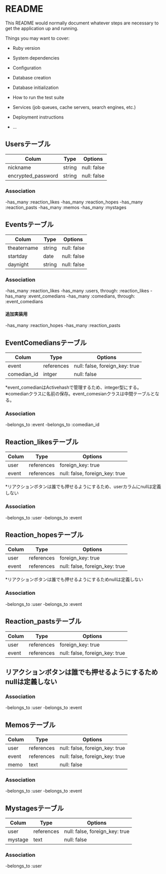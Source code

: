 # README

This README would normally document whatever steps are necessary to get the
application up and running.

Things you may want to cover:

* Ruby version

* System dependencies

* Configuration

* Database creation

* Database initialization

* How to run the test suite

* Services (job queues, cache servers, search engines, etc.)

* Deployment instructions

* ...

## Usersテーブル
| Colum              | Type   | Options                   |
|--------------------|--------|---------------------------|
| nickname           | string | null: false               |
| encrypted_password | string | null: false               |

### Association
-has_many :reaction_likes
-has_many :reaction_hopes
-has_many :reaction_pasts
-has_many :memos
-has_many :mystages


## Eventsテーブル
| Colum              | Type       | Options                        |
|--------------------|------------|--------------------------------|
| theatername        | string     | null: false                    |
| startday           | date       | null: false                    |
| daynight           | string     | null: false                    |

### Association
-has_many :reaction_likes
-has_many :users, through: :reaction_likes
-has_many :event_comedians
-has_many :comedians, through: :event_comedians

#### 追加実装用
-has_many :reaction_hopes
-has_many :reaction_pasts


## EventComediansテーブル
| Colum         | Type       | Options                        |
|---------------|------------|--------------------------------|
| event         | references | null: false, foreign_key: true |
| comedian_id   | intger     | null: false                    |
*event_comedianはActivehashで管理するため、integer型にする。
※comedianクラスに名前の保存。event_comesianクラスは中間テーブルとなる。

### Association
-belongs_to :event
-belongs_to :comedian_id


## Reaction_likesテーブル
| Colum       | Type       | Options                        |
|-------------|------------|--------------------------------|
| user        | references |              foreign_key: true |
| event       | references | null: false, foreign_key: true |
*リアクションボタンは誰でも押せるようにするため、userカラムにnullは定義しない

### Association
-belongs_to :user
-belongs_to :event


## Reaction_hopesテーブル
| Colum       | Type       | Options                        |
|-------------|------------|--------------------------------|
| user        | references |              foreign_key: true |
| event       | references | null: false, foreign_key: true |
*リアクションボタンは誰でも押せるようにするためnullは定義しない

### Association
-belongs_to :user
-belongs_to :event


## Reaction_pastsテーブル
| Colum       | Type       | Options                        |
|-------------|------------|--------------------------------|
| user        | references |              foreign_key: true |
| event       | references | null: false, foreign_key: true |
## リアクションボタンは誰でも押せるようにするためnullは定義しない

### Association
-belongs_to :user
-belongs_to :event


## Memosテーブル
| Colum         | Type       | Options                        |
|---------------|------------|--------------------------------|
| user          | references | null: false, foreign_key: true |
| event         | references | null: false, foreign_key: true |
| memo          | text       | null: false                    |

### Association
-belongs_to :user
-belongs_to :event


## Mystagesテーブル
| Colum         | Type       | Options                        |
|---------------|------------|--------------------------------|
| user          | references | null: false, foreign_key: true |
| mystage       | text       | null: false                    |

### Association
-belongs_to :user